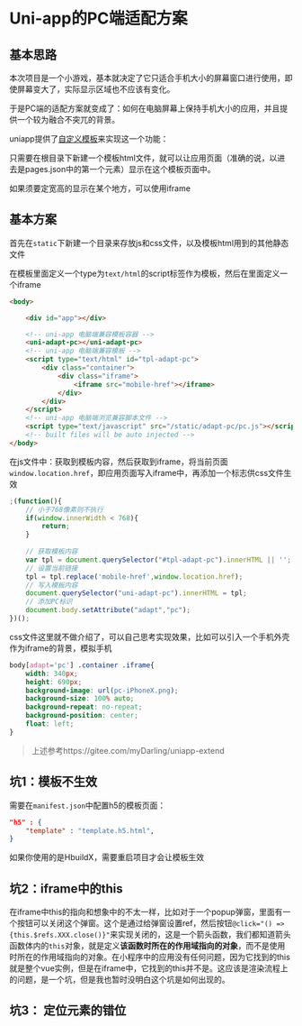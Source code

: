 # Uni-app的PC端适配方案

## 基本思路

本次项目是一个小游戏，基本就决定了它只适合手机大小的屏幕窗口进行使用，即使屏幕变大了，实际显示区域也不应该有变化。

于是PC端的适配方案就变成了：如何在电脑屏幕上保持手机大小的应用，并且提供一个较为融合不突兀的背景。

uniapp提供了[自定义模板](https://uniapp.dcloud.net.cn/collocation/manifest.html#h5-template)来实现这一个功能：

只需要在根目录下新建一个模板html文件，就可以让应用页面（准确的说，以进去是pages.json中的第一个元素）显示在这个模板页面中。

如果须要定宽高的显示在某个地方，可以使用iframe

## 基本方案

首先在`static`下新建一个目录来存放js和css文件，以及模板html用到的其他静态文件

在模板里面定义一个type为`text/html`的script标签作为模板，然后在里面定义一个iframe

```html
<body>

    <div id="app"></div>

    <!-- uni-app 电脑端兼容模板容器 -->
    <uni-adapt-pc></uni-adapt-pc>
    <!-- uni-app 电脑端兼容模板 -->
    <script type="text/html" id="tpl-adapt-pc">
		<div class="container">
			<div class="iframe">
				<iframe src="mobile-href"></iframe>
        	</div>
        </div>
    </script>
    <!-- uni-app 电脑端浏览兼容脚本文件 -->
    <script type="text/javascript" src="/static/adapt-pc/pc.js"></script>
    <!-- built files will be auto injected -->
</body>
```

在js文件中：获取到模板内容，然后获取到iframe，将当前页面`window.location.href`，即应用页面写入iframe中，再添加一个标志供css文件生效

```js
;(function(){
	// 小于768像素则不执行
	if(window.innerWidth < 768){
		return;
	}
	
	// 获取模板内容
	var tpl = document.querySelector("#tpl-adapt-pc").innerHTML || '';
	// 设置当前链接
	tpl = tpl.replace('mobile-href',window.location.href);
	// 写入模板内容
	document.querySelector("uni-adapt-pc").innerHTML = tpl;
	// 添加PC标识
	document.body.setAttribute("adapt","pc");
})();
```

css文件这里就不做介绍了，可以自己思考实现效果，比如可以引入一个手机外壳作为iframe的背景，模拟手机

```css
body[adapt='pc'] .container .iframe{
	width: 340px;
	height: 690px;
	background-image: url(pc-iPhoneX.png);
	background-size: 100% auto;
	background-repeat: no-repeat;
	background-position: center;
	float: left;
}
```

> 上述参考https://gitee.com/myDarling/uniapp-extend

## 坑1：模板不生效

需要在`manifest.json`中配置h5的模板页面：

```json
"h5" : {
    "template" : "template.h5.html",
}
```

如果你使用的是HbuildX，需要重启项目才会让模板生效

## 坑2：iframe中的this

在iframe中this的指向和想象中的不太一样，比如对于一个popup弹窗，里面有一个按钮可以关闭这个弹窗。这个是通过给弹窗设置ref，然后按钮`@click="() => {this.$refs.XXX.close()}"`来实现关闭的，这是一个箭头函数，我们都知道箭头函数体内的`this`对象，就是定义**该函数时所在的作用域指向的对象**，而不是使用时所在的作用域指向的对象。在小程序中的应用没有任何问题，因为它找到的this就是整个vue实例，但是在iframe中，它找到的this并不是。这应该是渲染流程上的问题，是一个坑，但是我也暂时没明白这个坑是如何出现的。

## 坑3： 定位元素的错位